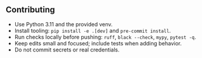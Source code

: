 ## Contributing

- Use Python 3.11 and the provided venv.
- Install tooling: `pip install -e .[dev]` and `pre-commit install`.
- Run checks locally before pushing: `ruff`, `black --check`, `mypy`, `pytest -q`.
- Keep edits small and focused; include tests when adding behavior.
- Do not commit secrets or real credentials.
